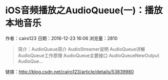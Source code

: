 # iOS音频播放之AudioQueue(一)：播放本地音乐
作者：cairo123
日期：2016-12-23 16:06
浏览量：2810
> 简介：AudioQueue简介
AudioStreamer说明
AudioQueue详解
AudioQueue工作原理
AudioQueue主要接口
AudioQueueNewOutput
AudioQue...

 链接：http://blog.csdn.net/cairo123/article/details/53839980
